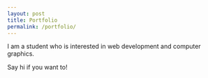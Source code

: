 ```yaml
---
layout: post
title: Portfolio
permalink: /portfolio/
---
```

I am a student who is interested in web development and computer graphics.

Say hi if you want to!
